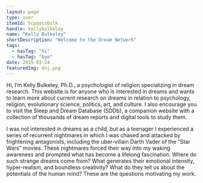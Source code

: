 ```yaml
---
layout: page
type: user
itemId: bcpqocsbulk
handle: kellybulkeley
name: "Kelly Bulkeley"
shortDescription: "Welcome to the Dream Network"
tags:
  - hasTag: "hi"
  - hasTag: "bye"
date: 2015-03-24
featuredImg: dnj.png
---
```


Hi, I’m Kelly Bulkeley, Ph.D., a psychologist of religion specializing in dream research. This website is for anyone who is interested in dreams and wants to learn more about current research on dreams in relation to psychology, religion, evolutionary science, politics, art, and culture.  I also encourage you to visit the Sleep and Dream Database (SDDb), a companion website with a collection of thousands of dream reports and digital tools to study them.

I was not interested in dreams as a child, but as a teenager I experienced a series of recurrent nightmares in which I was chased and attacked by frightening antagonists, including the uber-villain Darth Vader of the “Star Wars” movies.  These nightmares forced their way into my waking awareness and prompted what has become a lifelong fascination.  Where do such strange dreams come from?  What generates their emotional intensity, hyper-realism, and boundless creativity?  What do they tell us about the potentials of the human mind?  These are the questions motivating my work.
